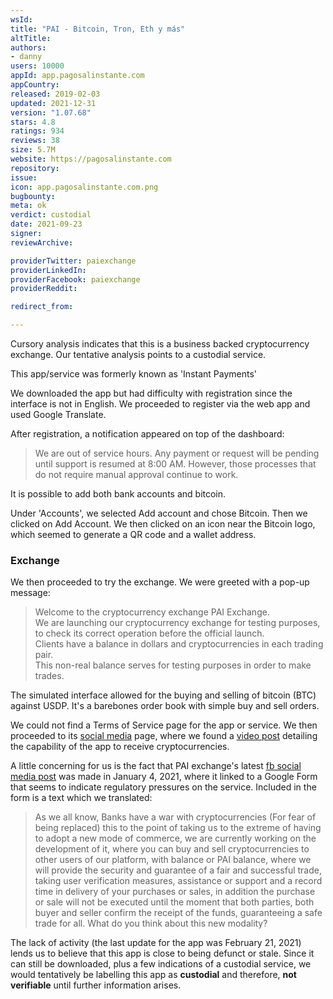 ```yaml
---
wsId: 
title: "PAI - Bitcoin, Tron, Eth y más"
altTitle: 
authors:
- danny
users: 10000
appId: app.pagosalinstante.com
appCountry: 
released: 2019-02-03
updated: 2021-12-31
version: "1.07.68"
stars: 4.8
ratings: 934
reviews: 38
size: 5.7M
website: https://pagosalinstante.com
repository: 
issue: 
icon: app.pagosalinstante.com.png
bugbounty: 
meta: ok
verdict: custodial
date: 2021-09-23
signer: 
reviewArchive:

providerTwitter: paiexchange
providerLinkedIn: 
providerFacebook: paiexchange
providerReddit: 

redirect_from:

---
```


Cursory analysis indicates that this is a business backed cryptocurrency exchange. Our tentative analysis points to a custodial service. 

This app/service was formerly known as 'Instant Payments'

We downloaded the app but had difficulty with registration since the interface is not in English. We proceeded to register via the web app and used Google Translate. 

After registration, a notification appeared on top of the dashboard:

> We are out of service hours. Any payment or request will be pending until support is resumed at 8:00 AM. However, those processes that do not require manual approval continue to work.

It is possible to add both bank accounts and bitcoin.

Under 'Accounts', we selected Add account and chose Bitcoin. Then we clicked on Add Account. We then clicked on an icon near the Bitcoin logo, which seemed to generate a QR code and a wallet address. 

### Exchange 

We then proceeded to try the exchange. We were greeted with a pop-up message:

> Welcome to the cryptocurrency exchange PAI Exchange.<br>
We are launching our cryptocurrency exchange for testing purposes, to check its correct operation before the official launch.<br>
Clients have a balance in dollars and cryptocurrencies in each trading pair.<br>This non-real balance serves for testing purposes in order to make trades.

The simulated interface allowed for the buying and selling of bitcoin (BTC) against USDP. It's a barebones order book with simple buy and sell orders.

We could not find a Terms of Service page for the app or service. We then proceeded to its [social media](https://fb.watch/82KJu_lvoR/) page, where we found a [video post](https://www.facebook.com/watch/?v=119339993193008) detailing the capability of the app to receive cryptocurrencies.

A little concerning for us is the fact that PAI exchange's latest [fb social media post](https://www.facebook.com/paiexchange/posts/4255380891145701) was made in January 4, 2021, where it linked to a Google Form that seems to indicate regulatory pressures on the service. Included in the form is a text which we translated:

> As we all know, Banks have a war with cryptocurrencies (For fear of being replaced) this to the point of taking us to the extreme of having to adopt a new mode of commerce, we are currently working on the development of it, where you can buy and sell cryptocurrencies to other users of our platform, with balance or PAI balance, where we will provide the security and guarantee of a fair and successful trade, taking user verification measures, assistance or support and a record time in delivery of your purchases or sales, in addition the purchase or sale will not be executed until the moment that both parties, both buyer and seller confirm the receipt of the funds, guaranteeing a safe trade for all. What do you think about this new modality?

The lack of activity (the last update for the app was February 21, 2021) lends us to believe that this app is close to being defunct or stale. Since it can still be downloaded, plus a few indications of a custodial service, we would tentatively be labelling this app as **custodial** and therefore, **not verifiable** until further information arises.
